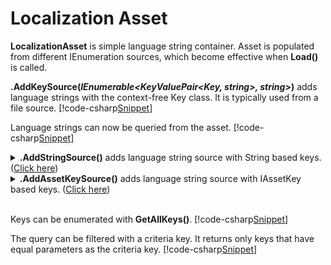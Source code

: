 ﻿# Localization Asset
**LocalizationAsset** is simple language string container. Asset is populated from different IEnumeration sources, which become effective when **Load()** is called.

**.AddKeySource(*IEnumerable&lt;KeyValuePair&lt;Key, string&gt;, string&gt;*)** adds language strings with the context-free Key class. It is typically used from a file source.
[!code-csharp[Snippet](Examples.cs#Snippet_1b)]

Language strings can now be queried from the asset.
[!code-csharp[Snippet](Examples.cs#Snippet_2b)]

<details>
  <summary><b>.AddStringSource()</b> adds language string source with String based keys. (<u>Click here</u>)</summary>
These keys are converted to Key internally when <b>.Load()</b> is called.
[!code-csharp[Snippet](Examples.cs#Snippet_1a)]
</details>

<details>
  <summary><b>.AddAssetKeySource()</b> adds language string source with IAssetKey based keys. (<u>Click here</u>)</summary>
These keys are converted to Key internally when <b>.Load()</b> is called.
[!code-csharp[Snippet](Examples.cs#Snippet_1c)]
</details>
<br/>

Keys can be enumerated with **GetAllKeys()**. 
[!code-csharp[Snippet](Examples.cs#Snippet_3a)]

The query can be filtered with a criteria key. It returns only keys that have equal parameters as the criteria key.
[!code-csharp[Snippet](Examples.cs#Snippet_3b)]
